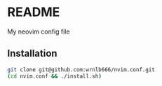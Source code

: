 # README
My neovim config file

## Installation
```sh
git clone git@github.com:wrnlb666/nvim.conf.git
(cd nvim.conf && ./install.sh)
```
